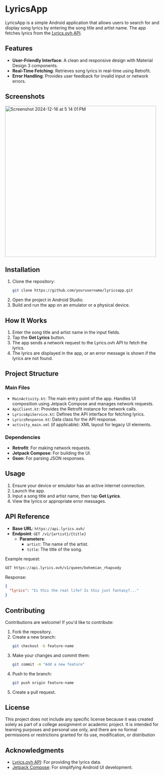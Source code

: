 # LyricsApp

LyricsApp is a simple Android application that allows users to search for and display song lyrics by entering the song title and artist name. The app fetches lyrics from the [Lyrics.ovh API](https://lyricsovh.docs.apiary.io/).

## Features

- **User-Friendly Interface**: A clean and responsive design with Material Design 3 components.
- **Real-Time Fetching**: Retrieves song lyrics in real-time using Retrofit.
- **Error Handling**: Provides user feedback for invalid input or network errors.

## Screenshots

<img width="493" alt="Screenshot 2024-12-16 at 5 14 01 PM" src="https://github.com/user-attachments/assets/3bf33b7f-8d01-458b-a598-247a8d228399" />

## Installation

1. Clone the repository:
   ```bash
   git clone https://github.com/yourusername/lyricsapp.git
   ```
2. Open the project in Android Studio.
3. Build and run the app on an emulator or a physical device.

## How It Works

1. Enter the song title and artist name in the input fields.
2. Tap the **Get Lyrics** button.
3. The app sends a network request to the Lyrics.ovh API to fetch the lyrics.
4. The lyrics are displayed in the app, or an error message is shown if the lyrics are not found.

## Project Structure

### Main Files

- `MainActivity.kt`: The main entry point of the app. Handles UI composition using Jetpack Compose and manages network requests.
- `ApiClient.kt`: Provides the Retrofit instance for network calls.
- `LyricsApiService.kt`: Defines the API interface for fetching lyrics.
- `LyricsResponse.kt`: Data class for the API response.
- `activity_main.xml` (if applicable): XML layout for legacy UI elements.

### Dependencies

- **Retrofit**: For making network requests.
- **Jetpack Compose**: For building the UI.
- **Gson**: For parsing JSON responses.

## Usage

1. Ensure your device or emulator has an active internet connection.
2. Launch the app.
3. Input a song title and artist name, then tap **Get Lyrics**.
4. View the lyrics or appropriate error messages.

## API Reference

- **Base URL**: `https://api.lyrics.ovh/`
- **Endpoint**: `GET /v1/{artist}/{title}`
  - **Parameters**:
    - `artist`: The name of the artist.
    - `title`: The title of the song.

Example request:
```bash
GET https://api.lyrics.ovh/v1/queen/bohemian_rhapsody
```

Response:
```json
{
  "lyrics": "Is this the real life? Is this just fantasy?..."
}
```

## Contributing

Contributions are welcome! If you'd like to contribute:

1. Fork the repository.
2. Create a new branch:
   ```bash
   git checkout -b feature-name
   ```
3. Make your changes and commit them:
   ```bash
   git commit -m "Add a new feature"
   ```
4. Push to the branch:
   ```bash
   git push origin feature-name
   ```
5. Create a pull request.

## License

This project does not include any specific license because it was created solely as part of a college assignment or academic project. It is intended for learning purposes and personal use only, and there are no formal permissions or restrictions granted for its use, modification, or distribution

## Acknowledgments

- [Lyrics.ovh API](https://lyricsovh.docs.apiary.io/): For providing the lyrics data.
- [Jetpack Compose](https://developer.android.com/jetpack/compose): For simplifying Android UI development.
